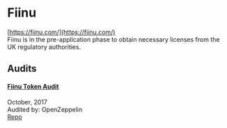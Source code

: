 # Fiinu

[https://fiinu.com/](https://fiinu.com/)<br>
Fiinu is in the pre-application phase to obtain necessary licenses from the UK regulatory authorities.


## Audits


#### [Fiinu Token Audit](https://blog.openzeppelin.com/fiinu-token-audit-c62ecbf63ad1/)

October, 2017<br>
Audited by: OpenZeppelin<br>
[Repo](https://github.com/fiinu/smart-contract/tree/7589b9d137bbf902e142e4f0476b06976e390bdb)